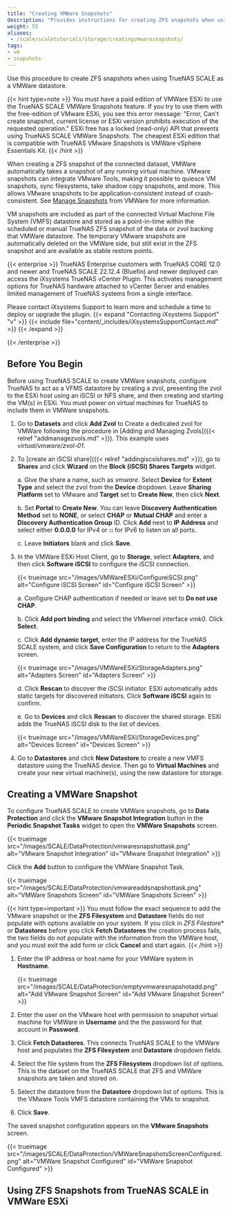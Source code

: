 ```yaml
---
title: "Creating VMWare Snapshots"
description: "Provides instructions for creating ZFS snapshots when using TrueNAS as a VMWare datastore."
weight: 55 
aliases:
 - /scale/scaletutorials/storage/creatingvmwaresnapshots/
tags:
- vm
- snapshots
---
```


Use this procedure to create ZFS snapshots when using TrueNAS SCALE as a VMWare datastore.

{{< hint type=note >}}
You must have a paid edition of VMWare ESXi to use the TrueNAS SCALE VMWare Snapshots feature.
If you try to use them with the free-edition of VMware ESXi, you see this error message: "Error, Can't create snapshot, current license or ESXi version prohibits execution of the requested operation."
ESXi free has a locked (read-only) API that prevents using TrueNAS SCALE VMWare Snapshots.
The cheapest ESXi edition that is compatible with TrueNAS VMware Snapshots is VMWare vSphere Essentials Kit.
{{< /hint >}}

When creating a ZFS snapshot of the connected dataset, VMWare automatically takes a snapshot of any running virtual machine.
VMware snapshots can integrate VMware Tools, making it possible to quiesce VM snapshots, sync filesystems, take shadow copy snapshots, and more.
This allows VMware snapshots to be application-consistent instead of crash-consistent.
See [Manage Snapshots](https://docs.vmware.com/en/VMware-vSphere/8.0/vsphere-vm-administration/GUID-50BD0E64-75A6-4164-B0E3-A2FBCCE15F1A.html) from VMWare for more information.

VM snapshots are included as part of the connected Virtual Machine File System (VMFS) datastore and stored as a point-in-time within the scheduled or manual TrueNAS ZFS snapshot of the data or zvol backing that VMWare datastore.
The temporary VMware snapshots are automatically deleted on the VMWare side, but still exist in the ZFS snapshot and are available as stable restore points.

{{< enterprise >}}
TrueNAS Enterprise customers with TrueNAS CORE 12.0 and newer and TrueNAS SCALE 22.12.4 (Bluefin) and newer deployed can access the iXsystems TrueNAS vCenter Plugin.
This activates management options for TrueNAS hardware attached to vCenter Server and enables limited management of TrueNAS systems from a single interface.

Please contact iXsystems Support to learn more and schedule a time to deploy or upgrade the plugin.
{{< expand "Contacting iXsystems Support" "v" >}}
{{< include file="content/_includes/iXsystemsSupportContact.md" >}}
{{< /expand >}}

{{< /enterprise >}}

## Before You Begin

Before using TrueNAS SCALE to create VMWare snapshots, configure TrueNAS to act as a VFMS datastore by creating a zvol, presenting the zvol to the ESXi host using an iSCSI or NFS share, and then creating and starting the VM(s) in ESXi.
You must power on virtual machines for TrueNAS to include them in VMWare snapshots.

1. Go to **Datasets** and click **Add Zvol** to Create a dedicated zvol for VMWare following the procedure in [Adding and Managing Zvols]({{< relref "addmanagezvols.md" >}}).
  This example uses *virtual/vmware/zvol-01*.

2. To [create an iSCSI share]({{< relref "addingiscsishares.md" >}}), go to **Shares** and click **Wizard** on the **Block (iSCSI) Shares Targets** widget.

    a. Give the share a name, such as *vmware*.
      Select **Device** for **Extent Type** and select the zvol from the **Device** dropdown.
      Leave **Sharing Platform** set to VMware and **Target** set to **Create New**, then click **Next**.
  
    b. Set **Portal** to **Create New**.
        You can leave **Discovery Authentication Method** set to **NONE**, or select **CHAP** or **Mutual CHAP** and enter a **Discovery Authentication Group** ID.
        Click **Add** next to **IP Address** and select either **0.0.0.0** for IPv4 or **::** for IPv6 to listen on all ports.

    c. Leave **Initiators** blank and click **Save**.

3. In the VMWare ESXi Host Client, go to **Storage**, select **Adapters**, and then click **Software iSCSI** to configure the iSCSI connection.

    {{< trueimage src="/images/VMWareESXi/ConfigureiSCSI.png" alt="Configure iSCSI Screen" id="Configure iSCSI Screen" >}}

    a. Configure CHAP authentication if needed or leave set to **Do not use CHAP**.

    b. Click **Add port binding** and select the VMkernel interface *vmk0*. Click **Select**.

    c. Click **Add dynamic target**, enter the IP address for the TrueNAS SCALE system, and click **Save Configuration** to return to the **Adapters** screen.

      {{< trueimage src="/images/VMWareESXi/StorageAdapters.png" alt="Adapters Screen" id="Adapters Screen" >}}

    d. Click **Rescan** to discover the iSCSI initiator.
      ESXi automatically adds static targets for discovered initiators.
      Click **Software iSCSI** again to confirm.

    e. Go to **Devices** and click **Rescan** to discover the shared storage. ESXi adds the TrueNAS iSCSI disk to the list of devices.

      {{< trueimage src="/images/VMWareESXi/StorageDevices.png" alt="Devices Screen" id="Devices Screen" >}}

4. Go to **Datastores** and click **New Datastore** to create a new VMFS datastore using the TrueNAS device.
   Then go to **Virtual Machines** and create your new virtual machine(s), using the new datastore for storage.

## Creating a VMWare Snapshot

To configure TrueNAS SCALE to create VMWare snapshots, go to **Data Protection** and click the **VMware Snapshot Integration** button in the **Periodic Snapshot Tasks** widget to open the **VMWare Snapshots** screen.

{{< trueimage src="/images/SCALE/DataProtection/vmwaresnapshottask.png" alt="VMware Snapshot Integration" id="VMware Snapshot Integration" >}}

Click the **Add** button to configure the VMWare Snapshot Task.

{{< trueimage src="/images/SCALE/DataProtection/vmwareaddsnapshottask.png" alt="VMWare Snapshots Screen" id="VMWare Snapshots Screen" >}}

{{< hint type=important >}}
You must follow the exact sequence to add the VMware snapshot or the **ZFS Filesystem** and **Datastore** fields do not populate with options available on your system.
If you click in *ZFS Filestore** or **Datastores** before you click **Fetch Datastores** the creation process fails, the two fields do not populate with the information from the VMWare host, and you must exit the add form or click **Cancel** and start again.
{{< /hint >}}

1. Enter the IP address or host name for your VMWare system in **Hostname**.

   {{< trueimage src="/images/SCALE/DataProtection/emptyvmwaresnapshotadd.png" alt="Add VMware Snapshot Screen" id="Add VMware Snapshot Screen" >}}

2. Enter the user on the VMware host with permission to snapshot virtual machine for VMWare in **Username** and the the password for that account in **Password**.

3. Click **Fetch Datastores**. This connects TrueNAS SCALE to the VMWare host and populates the **ZFS Filesystem** and **Datastore** dropdown fields.

4. Select the file system from the **ZFS Filesystem** dropdown list of options. This is the dataset on the TrueNAS SCALE that ZFS and VMWare snapshots are taken and stored on.

5. Select the datastore from the **Datastore** dropdown list of options. This is the VMware Tools VMFS datastore containing the VMs to snapshot.

6. Click **Save**.

The saved snapshot configuration appears on the **VMware Snapshots** screen.

{{< trueimage src="/images/SCALE/DataProtection/VMWareSnapshotsScreenConfigured.png" alt="VMWare Snapshot Configured" id="VMWare Snapshot Configured" >}}

## Using ZFS Snapshots from TrueNAS SCALE in VMWare ESXi

<!-- 

Clone snapshot 

Share snapshot with VMWare as a new LUN

```
[root@esxi01:~] esxcli storage vmfs snapshot
Usage: esxcli storage vmfs snapshot {cmd} [cmd options]

Available Namespaces:
  extent                Manage VMFS snapshot extents.

Available Commands:
  list                  List unresolved snapshots/replicas of VMFS volume.
  mount                 Mount a snapshot/replica of a VMFS volume.
  resignature           Resignature a snapshot/replica of a VMFS volume.
[root@esxi01:~] esxcli storage vmfs snapshot list
65a58a71-c5ac3323-6306-d4ae52c1e78d
   Volume Name: vmfs-01
   VMFS UUID: 65a58a71-c5ac3323-6306-d4ae52c1e78d
   Can mount: false
   Reason for un-mountability: the original volume is still online
   Can resignature: true
   Reason for non-resignaturability:
   Unresolved Extent Count: 1
[root@esxi01:~] esxcli storage vmfs snapshot resignature -u 65a58a71-c5ac3323-6306-d4ae52c1e78d
```

Creates new datastore

Stop old VM and use this datastore to spin up a new VM with the snapshot  -->
